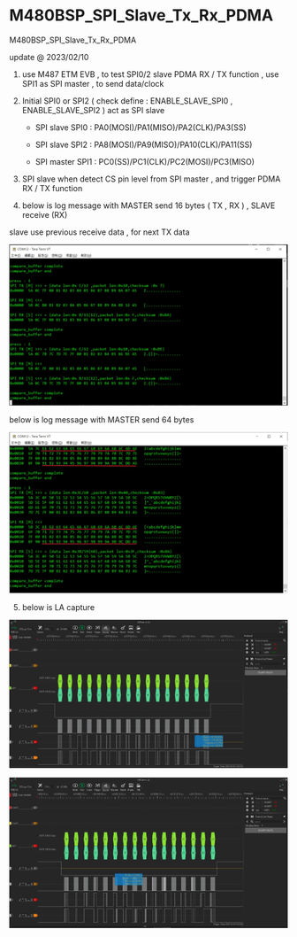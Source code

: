 # M480BSP_SPI_Slave_Tx_Rx_PDMA
 M480BSP_SPI_Slave_Tx_Rx_PDMA


update @ 2023/02/10

1. use M487 ETM EVB , to test SPI0/2 slave PDMA RX / TX function , use SPI1 as SPI master , to send data/clock

2. Initial SPI0 or SPI2 ( check define : ENABLE_SLAVE_SPI0 , ENABLE_SLAVE_SPI2 ) act as SPI slave 

	- SPI slave SPI0 : PA0(MOSI)/PA1(MISO)/PA2(CLK)/PA3(SS)
		
	- SPI slave SPI2 : PA8(MOSI)/PA9(MISO)/PA10(CLK)/PA11(SS)
		
	- SPI master SPI1 : PC0(SS)/PC1(CLK)/PC2(MOSI)/PC3(MISO)

3. SPI slave when detect CS pin level from SPI master , and trigger PDMA RX / TX function 

4. below is log message with MASTER send 16 bytes ( TX , RX ) , SLAVE receive (RX)

slave use previous receive data , for next TX data

![image](https://github.com/released/M480BSP_SPI_Slave_Tx_Rx_PDMA/blob/main/log_16bytes.jpg)
	
below is log message with MASTER send 64 bytes

![image](https://github.com/released/M480BSP_SPI_Slave_Tx_Rx_PDMA/blob/main/log_64bytes.jpg)	

5. below is LA capture 

![image](https://github.com/released/M480BSP_SPI_Slave_Tx_Rx_PDMA/blob/main/LA_1.jpg)	


![image](https://github.com/released/M480BSP_SPI_Slave_Tx_Rx_PDMA/blob/main/LA_2.jpg)	


